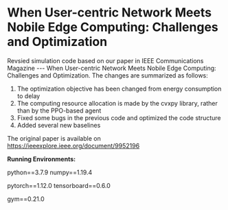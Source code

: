 # When User-centric Network Meets Nobile Edge Computing: Challenges and Optimization
Revsied simulation code based on our paper in IEEE Communications Magazine --- When User-centric Network Meets Nobile Edge Computing: Challenges and Optimization. The changes are summarized as follows:
1. The optimization objective has been changed from energy consumption to delay
2. The computing resource allocation is made by the cvxpy library, rather than by the PPO-based agent
3.  Fixed some bugs in the previous code and optimized the code structure
4.  Added several new baselines

The original paper is available on https://ieeexplore.ieee.org/document/9952196


**Running Environments:**


python==3.7.9   numpy==1.19.4


pytorch==1.12.0   tensorboard==0.6.0


gym==0.21.0


